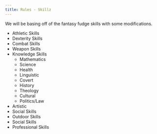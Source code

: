 ```yaml
---
title: Rules - Skillz
---
```


We will be basing off of the fantasy fudge skills with some modifications.

* Athletic Skills
* Dexterity Skills
* Combat Skills
* Weapon Skills
* Knowledge Skills
  * Mathematics
  * Science
  * Health
  * Linguistic
  * Covert
  * History
  * Theology
  * Cultural
  * Politics/Law
* Artistic
* Social Skills
* Outdoor Skills
* Social Skills
* Professional Skills
